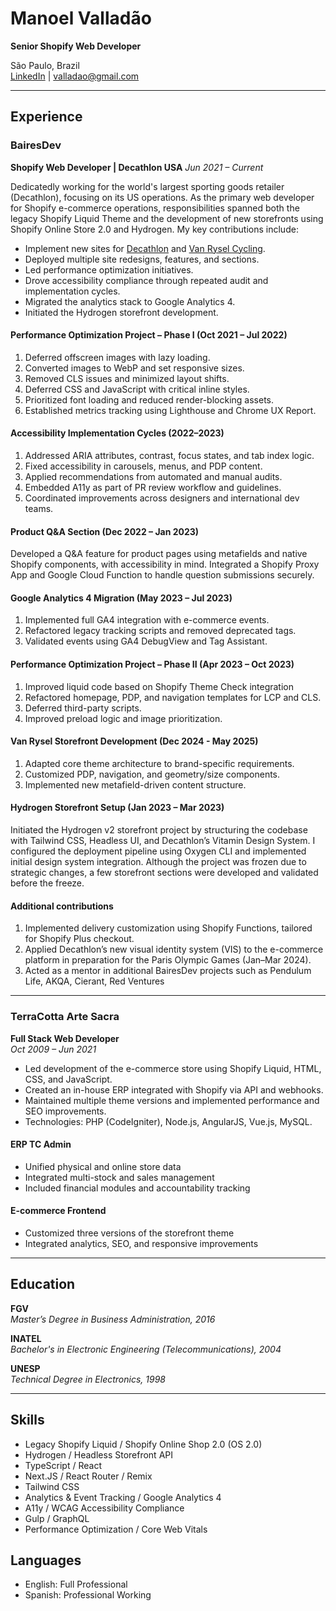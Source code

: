 # Manoel Valladão

**Senior Shopify Web Developer**

São Paulo, Brazil  
[LinkedIn](https://www.linkedin.com/in/valladao)  |  [valladao@gmail.com](mailto:valladao@gmail.com)

---

## Experience

### BairesDev

**Shopify Web Developer | Decathlon USA**
_Jun 2021 – Current_

Dedicatedly working for the world's largest sporting goods retailer (Decathlon), focusing on its US operations. As the primary web developer for Shopify e-commerce operations, responsibilities spanned both the legacy Shopify Liquid Theme and the development of new storefronts using Shopify Online Store 2.0 and Hydrogen. My key contributions include:

- Implement new sites for [Decathlon](https://www.decathlon.com/) and [Van Rysel Cycling](https://www.vanryselus.com/).
- Deployed multiple site redesigns, features, and sections.
- Led performance optimization initiatives.
- Drove accessibility compliance through repeated audit and implementation cycles.
- Migrated the analytics stack to Google Analytics 4.
- Initiated the Hydrogen storefront development.

<div class="page-break"></div>

#### Performance Optimization Project – Phase I (Oct 2021 – Jul 2022)

1. Deferred offscreen images with lazy loading.
2. Converted images to WebP and set responsive sizes.
3. Removed CLS issues and minimized layout shifts.
4. Deferred CSS and JavaScript with critical inline styles.
5. Prioritized font loading and reduced render-blocking assets.
6. Established metrics tracking using Lighthouse and Chrome UX Report.

#### Accessibility Implementation Cycles (2022–2023)

1. Addressed ARIA attributes, contrast, focus states, and tab index logic.
2. Fixed accessibility in carousels, menus, and PDP content.
3. Applied recommendations from automated and manual audits.
4. Embedded A11y as part of PR review workflow and guidelines.
5. Coordinated improvements across designers and international dev teams.

#### Product Q&A Section (Dec 2022 – Jan 2023)

Developed a Q&A feature for product pages using metafields and native Shopify components, with accessibility in mind. Integrated a Shopify Proxy App and Google Cloud Function to handle question submissions securely.

#### Google Analytics 4 Migration (May 2023 – Jul 2023)

1. Implemented full GA4 integration with e-commerce events.
2. Refactored legacy tracking scripts and removed deprecated tags.
3. Validated events using GA4 DebugView and Tag Assistant.

#### Performance Optimization Project – Phase II (Apr 2023 – Oct 2023)

1. Improved liquid code based on Shopify Theme Check integration
2. Refactored homepage, PDP, and navigation templates for LCP and CLS.
3. Deferred third-party scripts.
4. Improved preload logic and image prioritization.

<div class="page-break"></div>

#### Van Rysel Storefront Development (Dec 2024 - May 2025)

1. Adapted core theme architecture to brand-specific requirements.
2. Customized PDP, navigation, and geometry/size components.
3. Implemented new metafield-driven content structure.

#### Hydrogen Storefront Setup (Jan 2023 – Mar 2023)

Initiated the Hydrogen v2 storefront project by structuring the codebase with Tailwind CSS, Headless UI, and Decathlon’s Vitamin Design System. I configured the deployment pipeline using Oxygen CLI and implemented initial design system integration. Although the project was frozen due to strategic changes, a few storefront sections were developed and validated before the freeze.

#### Additional contributions

1. Implemented delivery customization using Shopify Functions, tailored for Shopify Plus checkout.
2. Applied Decathlon’s new visual identity system (VIS) to the e-commerce platform in preparation for the Paris Olympic Games (Jan–Mar 2024).
3. Acted as a mentor in additional BairesDev projects such as Pendulum Life, AKQA, Cierant, Red Ventures

---

<div class="page-break"></div>

### TerraCotta Arte Sacra
**Full Stack Web Developer**  
_Oct 2009 – Jun 2021_

- Led development of the e-commerce store using Shopify Liquid, HTML, CSS, and JavaScript.
- Created an in-house ERP integrated with Shopify via API and webhooks.
- Maintained multiple theme versions and implemented performance and SEO improvements.
- Technologies: PHP (CodeIgniter), Node.js, AngularJS, Vue.js, MySQL.

#### ERP TC Admin

- Unified physical and online store data
- Integrated multi-stock and sales management
- Included financial modules and accountability tracking

#### E-commerce Frontend

- Customized three versions of the storefront theme
- Integrated analytics, SEO, and responsive improvements


---

## Education

**FGV**  
_Master’s Degree in Business Administration, 2016_

**INATEL**  
_Bachelor's in Electronic Engineering (Telecommunications), 2004_

**UNESP**  
_Technical Degree in Electronics, 1998_

---

<div class="page-break"></div>

## Skills

- Legacy Shopify Liquid / Shopify Online Shop 2.0 (OS 2.0)
- Hydrogen / Headless Storefront API
- TypeScript / React
- Next.JS / React Router / Remix
- Tailwind CSS
- Analytics & Event Tracking / Google Analytics 4
- A11y / WCAG Accessibility Compliance
- Gulp / GraphQL
- Performance Optimization / Core Web Vitals

## Languages

- English: Full Professional
- Spanish: Professional Working
